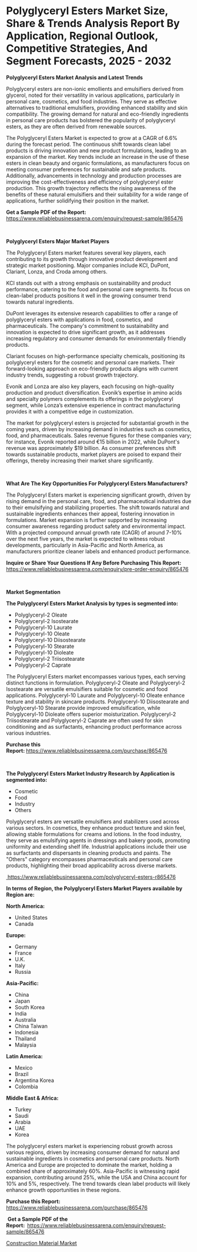 <p><h1>Polyglyceryl Esters Market Size, Share & Trends Analysis Report By Application, Regional Outlook, Competitive Strategies, And Segment Forecasts, 2025 - 2032</h1></p><p><strong>Polyglyceryl Esters Market Analysis and Latest Trends</strong></p>
<p><p>Polyglyceryl esters are non-ionic emollients and emulsifiers derived from glycerol, noted for their versatility in various applications, particularly in personal care, cosmetics, and food industries. They serve as effective alternatives to traditional emulsifiers, providing enhanced stability and skin compatibility. The growing demand for natural and eco-friendly ingredients in personal care products has bolstered the popularity of polyglyceryl esters, as they are often derived from renewable sources.</p><p>The Polyglyceryl Esters Market is expected to grow at a CAGR of 6.6% during the forecast period. The continuous shift towards clean label products is driving innovation and new product formulations, leading to an expansion of the market. Key trends include an increase in the use of these esters in clean beauty and organic formulations, as manufacturers focus on meeting consumer preferences for sustainable and safe products. Additionally, advancements in technology and production processes are improving the cost-effectiveness and efficiency of polyglyceryl ester production. This growth trajectory reflects the rising awareness of the benefits of these natural emulsifiers and their suitability for a wide range of applications, further solidifying their position in the market.</p></p>
<p><strong>Get a Sample PDF of the Report:&nbsp;</strong> <a href="https://www.reliablebusinessarena.com/enquiry/request-sample/865476?utm_campaign=2531&utm_medium=2&utm_source=Github&utm_content=ia&utm_term=02042025&utm_id=polyglyceryl-esters">https://www.reliablebusinessarena.com/enquiry/request-sample/865476</a></p>
<p>&nbsp;</p>
<p><strong>Polyglyceryl Esters Major Market Players</strong></p>
<p><p>The Polyglyceryl Esters market features several key players, each contributing to its growth through innovative product development and strategic market positioning. Major companies include KCI, DuPont, Clariant, Lonza, and Croda among others.</p><p>KCI stands out with a strong emphasis on sustainability and product performance, catering to the food and personal care segments. Its focus on clean-label products positions it well in the growing consumer trend towards natural ingredients.</p><p>DuPont leverages its extensive research capabilities to offer a range of polyglyceryl esters with applications in food, cosmetics, and pharmaceuticals. The company's commitment to sustainability and innovation is expected to drive significant growth, as it addresses increasing regulatory and consumer demands for environmentally friendly products. </p><p>Clariant focuses on high-performance specialty chemicals, positioning its polyglyceryl esters for the cosmetic and personal care markets. Their forward-looking approach on eco-friendly products aligns with current industry trends, suggesting a robust growth trajectory.</p><p>Evonik and Lonza are also key players, each focusing on high-quality production and product diversification. Evonik’s expertise in amino acids and specialty polymers complements its offerings in the polyglyceryl segment, while Lonza’s extensive experience in contract manufacturing provides it with a competitive edge in customization.</p><p>The market for polyglyceryl esters is projected for substantial growth in the coming years, driven by increasing demand in industries such as cosmetics, food, and pharmaceuticals. Sales revenue figures for these companies vary; for instance, Evonik reported around €15 billion in 2022, while DuPont's revenue was approximately $19 billion. As consumer preferences shift towards sustainable products, market players are poised to expand their offerings, thereby increasing their market share significantly.</p></p>
<p>&nbsp;</p>
<p><strong>What Are The Key Opportunities For Polyglyceryl Esters Manufacturers?</strong></p>
<p><p>The Polyglyceryl Esters market is experiencing significant growth, driven by rising demand in the personal care, food, and pharmaceutical industries due to their emulsifying and stabilizing properties. The shift towards natural and sustainable ingredients enhances their appeal, fostering innovation in formulations. Market expansion is further supported by increasing consumer awareness regarding product safety and environmental impact. With a projected compound annual growth rate (CAGR) of around 7-10% over the next five years, the market is expected to witness robust developments, particularly in Asia-Pacific and North America, as manufacturers prioritize cleaner labels and enhanced product performance.</p></p>
<p><strong>Inquire or Share Your Questions If Any Before Purchasing This Report:</strong> <a href="https://www.reliablebusinessarena.com/enquiry/pre-order-enquiry/865476?utm_campaign=2531&utm_medium=2&utm_source=Github&utm_content=ia&utm_term=02042025&utm_id=polyglyceryl-esters">https://www.reliablebusinessarena.com/enquiry/pre-order-enquiry/865476</a></p>
<p>&nbsp;</p>
<p><strong>Market Segmentation</strong></p>
<p><strong>The Polyglyceryl Esters Market Analysis by types is segmented into:</strong></p>
<p><ul><li>Polyglyceryl-2 Oleate</li><li>Polyglyceryl-2 Isostearate</li><li>Polyglyceryl-10 Laurate</li><li>Polyglyceryl-10 Oleate</li><li>Polyglyceryl-10 Diisostearate</li><li>Polyglyceryl-10 Stearate</li><li>Polyglyceryl-10 Dioleate</li><li>Polyglyceryl-2 Triisostearate</li><li>Polyglyceryl-2 Caprate</li></ul></p>
<p><p>The Polyglyceryl Esters market encompasses various types, each serving distinct functions in formulation. Polyglyceryl-2 Oleate and Polyglyceryl-2 Isostearate are versatile emulsifiers suitable for cosmetic and food applications. Polyglyceryl-10 Laurate and Polyglyceryl-10 Oleate enhance texture and stability in skincare products. Polyglyceryl-10 Diisostearate and Polyglyceryl-10 Stearate provide improved emulsification, while Polyglyceryl-10 Dioleate offers superior moisturization. Polyglyceryl-2 Triisostearate and Polyglyceryl-2 Caprate are often used for skin conditioning and as surfactants, enhancing product performance across various industries.</p></p>
<p><strong>Purchase this Report:&nbsp;</strong><a href="https://www.reliablebusinessarena.com/purchase/865476?utm_campaign=2531&utm_medium=2&utm_source=Github&utm_content=ia&utm_term=02042025&utm_id=polyglyceryl-esters">https://www.reliablebusinessarena.com/purchase/865476</a></p>
<p>&nbsp;</p>
<p><strong>The Polyglyceryl Esters Market Industry Research by Application is segmented into:</strong></p>
<p><ul><li>Cosmetic</li><li>Food</li><li>Industry</li><li>Others</li></ul></p>
<p><p>Polyglyceryl esters are versatile emulsifiers and stabilizers used across various sectors. In cosmetics, they enhance product texture and skin feel, allowing stable formulations for creams and lotions. In the food industry, they serve as emulsifying agents in dressings and bakery goods, promoting uniformity and extending shelf life. Industrial applications include their use as surfactants and dispersants in cleaning products and paints. The "Others" category encompasses pharmaceuticals and personal care products, highlighting their broad applicability across diverse markets.</p></p>
<p><a href="https://www.reliablebusinessarena.com/polyglyceryl-esters-r865476?utm_campaign=2531&utm_medium=2&utm_source=Github&utm_content=ia&utm_term=02042025&utm_id=polyglyceryl-esters">&nbsp;https://www.reliablebusinessarena.com/polyglyceryl-esters-r865476</a></p>
<p><strong>In terms of Region, the Polyglyceryl Esters Market Players available by Region are:</strong></p>
<p>
    <p> <strong> North America: </strong>
        <ul>
            <li>United States</li>
            <li>Canada</li>
        </ul>
        </p> 
    <p> <strong> Europe: </strong>
        <ul>
            <li>Germany</li>
            <li>France</li>
            <li>U.K.</li>
            <li>Italy</li>
            <li>Russia</li>
        </ul>
        </p> 
    <p> <strong> Asia-Pacific: </strong>
        <ul>
            <li>China</li>
            <li>Japan</li>
            <li>South Korea</li>
            <li>India</li>
            <li>Australia</li>
            <li>China Taiwan</li>
            <li>Indonesia</li>
            <li>Thailand</li>
            <li>Malaysia</li>
        </ul>
        </p> 
    <p> <strong> Latin America: </strong>
        <ul>
            <li>Mexico</li>
            <li>Brazil</li>
            <li>Argentina Korea</li>
            <li>Colombia</li>
        </ul>
        </p> 
    <p> <strong> Middle East & Africa: </strong>
        <ul>
            <li>Turkey</li>
            <li>Saudi</li>
            <li>Arabia</li>
            <li>UAE</li>
            <li>Korea</li>
        </ul>
    </p>
    </p>
<p><p>The polyglyceryl esters market is experiencing robust growth across various regions, driven by increasing consumer demand for natural and sustainable ingredients in cosmetics and personal care products. North America and Europe are projected to dominate the market, holding a combined share of approximately 60%. Asia-Pacific is witnessing rapid expansion, contributing around 25%, while the USA and China account for 10% and 5%, respectively. The trend towards clean label products will likely enhance growth opportunities in these regions.</p></p>
<p><strong>Purchase this Report: </strong><a href="https://www.reliablebusinessarena.com/purchase/865476?utm_campaign=2531&utm_medium=2&utm_source=Github&utm_content=ia&utm_term=02042025&utm_id=polyglyceryl-esters">https://www.reliablebusinessarena.com/purchase/865476</a></p>
<p>&nbsp;<strong>Get a Sample PDF of the Report:&nbsp;&nbsp;</strong><a href="https://www.reliablebusinessarena.com/enquiry/request-sample/865476?utm_campaign=2531&utm_medium=2&utm_source=Github&utm_content=ia&utm_term=02042025&utm_id=polyglyceryl-esters">https://www.reliablebusinessarena.com/enquiry/request-sample/865476</a></p>
<p><strong></strong></p>
<p><p><a href="https://github.com/vjorelaclliv/Market-Research-Report-List-1/blob/main/construction-material-market.md?utm_campaign=2531&utm_medium=2&utm_source=Github&utm_content=ia&utm_term=02042025&utm_id=polyglyceryl-esters">Construction Material Market</a></p></p>